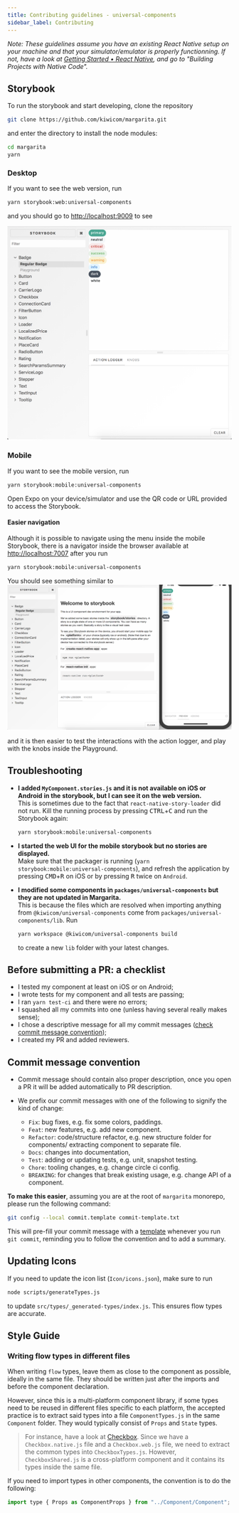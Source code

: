 ```yaml
---
title: Contributing guidelines - universal-components
sidebar_label: Contributing
---
```


_Note: These guidelines assume you have an existing React Native setup on your machine and that your simulator/emulator is properly functionning. If not, have a look at [Getting Started • React Native](https://facebook.github.io/react-native/docs/getting-started.html), and go to "Building Projects with Native Code"._

## Storybook

To run the storybook and start developing, clone the repository

```bash
git clone https://github.com/kiwicom/margarita.git
```

and enter the directory to install the node modules:

```bash
cd margarita
yarn
```

### Desktop

If you want to see the web version, run

```bash
yarn storybook:web:universal-components
```

and you should go to <http://localhost:9009> to see

![](../../assets/storybook-web.png)

### Mobile

If you want to see the mobile version, run

```bash
yarn storybook:mobile:universal-components
```

Open Expo on your device/simulator and use the QR code or URL provided to access the Storybook.

#### Easier navigation

Although it is possible to navigate using the menu inside the mobile Storybook, there is a navigator inside the browser available at <http://localhost:7007> after you run

```bash
yarn storybook:mobile:universal-components
```

You should see something similar to ![](../../assets/storybook-native.png)

and it is then easier to test the interactions with the action logger, and play with the knobs inside the Playground.

## Troubleshooting

- **I added `MyComponent.stories.js` and it is not available on iOS or Android in the storybook, but I can see it on the web version.**<br>
  This is sometimes due to the fact that `react-native-story-loader` did not run. Kill the running process by pressing <kbd>CTRL</kbd>+<kbd>C</kbd> and run the Storybook again:

  ```bash
  yarn storybook:mobile:universal-components
  ```

- **I started the web UI for the mobile storybook but no stories are displayed.**<br>
  Make sure that the packager is running (`yarn storybook:mobile:universal-components`), and refresh the application by pressing <kbd>CMD</kbd>+<kbd>R</kbd> on iOS or by pressing <kbd>R</kbd> twice on `Android`.

- **I modified some components in `packages/universal-components` but they are not updated in Margarita.**<br>
  This is because the files which are resolved when importing anything from `@kiwicom/universal-components` come from `packages/universal-components/lib`. Run
  ```bash
  yarn workspace @kiwicom/universal-components build
  ```
  to create a new `lib` folder with your latest changes.

## Before submitting a PR: a checklist

- I tested my component at least on iOS or on Android;
- I wrote tests for my component and all tests are passing;
- I ran `yarn test-ci` and there were no errors;
- I squashed all my commits into one (unless having several really makes sense);
- I chose a descriptive message for all my commit messages ([check commit message convention](#commit-message-convention));
- I created my PR and added reviewers.

## Commit message convention

- Commit message should contain also proper description, once you open a PR it will be added automatically to PR description.

- We prefix our commit messages with one of the following to signify the kind of change:

  - `Fix`: bug fixes, e.g. fix some colors, paddings.
  - `Feat`: new features, e.g. add new component.
  - `Refactor`: code/structure refactor, e.g. new structure folder for components/ extracting component to separate file.
  - `Docs`: changes into documentation,
  - `Test`: adding or updating tests, e.g. unit, snapshot testing.
  - `Chore`: tooling changes, e.g. change circle ci config.
  - `BREAKING`: for changes that break existing usage, e.g. change API of a component.

**To make this easier**, assuming you are at the root of `margarita` monorepo, please run the following command:

```bash
git config --local commit.template commit-template.txt
```

This will pre-fill your commit message with a [template](https://github.com/kiwicom/margarita/blob/master/commit-template.txt) whenever you run `git commit`, reminding you to follow the convention and to add a summary.

## Updating Icons

If you need to update the icon list (`Icon/icons.json`), make sure to run

```bash
node scripts/generateTypes.js
```

to update `src/types/_generated-types/index.js`. This ensures flow types are accurate.

## Style Guide

### Writing flow types in different files

When writing `flow` types, leave them as close to the component as possible, ideally in the same file. They should be written just after the imports and before the component declaration.

However, since this is a multi-platform component library, if some types need to be reused in different files specific to each platform, the accepted practice is to extract said types into a file `ComponentTypes.js` in the same `Component` folder. They would typically consist of `Props` and `State` types.

> For instance, have a look at [Checkbox](./src/Checkbox). Since we have a `Checkbox.native.js` file and a `Checkbox.web.js` file, we need to extract the common types into `CheckboxTypes.js`. However, `CheckboxShared.js` is a cross-platform component and it contains its types inside the same file.

If you need to import types in other components, the convention is to do the following:

```javascript
import type { Props as ComponentProps } from "../Component/Component";
```
